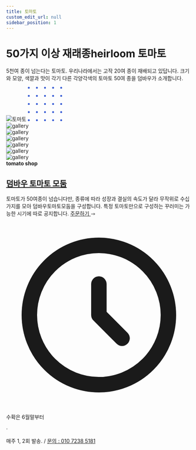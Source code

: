 ```yaml
---
title: 토마토
custom_edit_url: null
sidebar_position: 1
---
```


   <div class="relative pt-[60px] lg:pt-[60px] pb-[10px] bg-white">
      <div class="container">
        <div class="flex flex-wrap -mx-4">
          <div class="w-full lg:w-5/12 px-4">
            <div class="hero-content">
              <h1
                class="
                  text-dark
                  font-bold
                  text-2xl
                  sm:text-[26px]
                  lg:text-[30px]
                  xl:text-[30px]
                  leading-snug
                  mb-3
                "
              >
                50가지 이상 재래종heirloom 토마토
              </h1>
              <p class="text-base mb-8 text-body-color max-w-[480px]">
                5천여 종이 넘는다는 토마토. 우리나라에서는 고작 20여 종이 재배되고 있답니다. 크기와 모양, 색깔과 맛이 각기 다른 <span class="relative z-10 inline-block px-1 font-semibold after:absolute after:-bottom-2 after:right-0 after:-z-10 after:h-2 after:w-full after:-translate-y-3 after:bg-[#f1cdc2] after:content-['']">각양각색의 토마토 50여 종</span>을 덤바우가 소개합니다.   
              </p>
            </div>
          </div>
          <div class="hidden lg:block lg:w-1/12 px-4"></div>
          <div class="w-full lg:w-6/12 px-4">
            <div class="lg:text-right lg:ml-auto">
              <div class="relative inline-block z-10 pt-11 lg:pt-0">
                <img
                  src="http://jinbasil.com/website/imgon/to-main-0.jpg"
                  alt="토마토"
                  class="max-w-full lg:ml-auto"
                />
                <span class="absolute -left-8 -bottom-8 z-[-1]">
                  <svg
                    width="93"
                    height="93"
                    viewBox="0 0 93 93"
                    fill="none"
                    xmlns="http://www.w3.org/2000/svg"
                  >
                    <circle cx="2.5" cy="2.5" r="2.5" fill="#3056D3" />
                    <circle cx="2.5" cy="24.5" r="2.5" fill="#3056D3" />
                    <circle cx="2.5" cy="46.5" r="2.5" fill="#3056D3" />
                    <circle cx="2.5" cy="68.5" r="2.5" fill="#3056D3" />
                    <circle cx="2.5" cy="90.5" r="2.5" fill="#3056D3" />
                    <circle cx="24.5" cy="2.5" r="2.5" fill="#3056D3" />
                    <circle cx="24.5" cy="24.5" r="2.5" fill="#3056D3" />
                    <circle cx="24.5" cy="46.5" r="2.5" fill="#3056D3" />
                    <circle cx="24.5" cy="68.5" r="2.5" fill="#3056D3" />
                    <circle cx="24.5" cy="90.5" r="2.5" fill="#3056D3" />
                    <circle cx="46.5" cy="2.5" r="2.5" fill="#3056D3" />
                    <circle cx="46.5" cy="24.5" r="2.5" fill="#3056D3" />
                    <circle cx="46.5" cy="46.5" r="2.5" fill="#3056D3" />
                    <circle cx="46.5" cy="68.5" r="2.5" fill="#3056D3" />
                    <circle cx="46.5" cy="90.5" r="2.5" fill="#3056D3" />
                    <circle cx="68.5" cy="2.5" r="2.5" fill="#3056D3" />
                    <circle cx="68.5" cy="24.5" r="2.5" fill="#3056D3" />
                    <circle cx="68.5" cy="46.5" r="2.5" fill="#3056D3" />
                    <circle cx="68.5" cy="68.5" r="2.5" fill="#3056D3" />
                    <circle cx="68.5" cy="90.5" r="2.5" fill="#3056D3" />
                    <circle cx="90.5" cy="2.5" r="2.5" fill="#3056D3" />
                    <circle cx="90.5" cy="24.5" r="2.5" fill="#3056D3" />
                    <circle cx="90.5" cy="46.5" r="2.5" fill="#3056D3" />
                    <circle cx="90.5" cy="68.5" r="2.5" fill="#3056D3" />
                    <circle cx="90.5" cy="90.5" r="2.5" fill="#3056D3" />
                  </svg>
                </span>
              </div>
            </div>
          </div>
        </div>
      </div>
   </div>
   
   
     
  <section class="overflow-hidden text-gray-700">
  <div class="container px-5 py-2 mx-auto lg:pt-10 lg:pb-20 lg:px-12 pb-20 pt-20">
    <div class="flex flex-wrap -m-1 md:-m-2">
      <div class="flex flex-wrap w-1/2">
        <div class="w-1/2 p-1 md:p-2">
          <img alt="gallery" class="block object-cover object-center w-full h-full rounded-lg"
            src="http://jinbasil.com/website/imgon/dumfo/to-g-001.jpg"/>
        </div>
        <div class="w-1/2 p-1 md:p-2">
          <img alt="gallery" class="block object-cover object-center w-full h-full rounded-lg"
            src="http://jinbasil.com/website/imgon/dumfo/to-g-002.jpg"/>
        </div>
        <div class="w-full p-1 md:p-2">
          <img alt="gallery" class="block object-cover object-center w-full h-full rounded-lg"
            src="http://jinbasil.com/website/imgon/dumfo/to-g-004.jpg"/>
        </div>
      </div>
      <div class="flex flex-wrap w-1/2">
        <div class="w-full p-1 md:p-2">
          <img alt="gallery" class="block object-cover object-center w-full h-full rounded-lg"
            src="http://jinbasil.com/website/imgon/dumfo/to-g-004.jpg"/>
        </div>
        <div class="w-1/2 p-1 md:p-2">
          <img alt="gallery" class="block object-cover object-center w-full h-full rounded-lg"
            src="http://jinbasil.com/website/imgon/dumfo/to-g-005.jpg"/>
        </div>
        <div class="w-1/2 p-1 md:p-2">
          <img alt="gallery" class="block object-cover object-center w-full h-full rounded-lg"
            src="http://jinbasil.com/website/imgon/dumfo/to-g-006.jpg"/>
        </div>
      </div>
    </div>
  </div>
</section>

   
 <article class="p-6 bg-white sm:p-8 rounded-xl ring ring-indigo-50">
<div class="flex items-start">
<div
class="hidden sm:grid sm:h-20 sm:w-20 sm:shrink-0 sm:place-content-center sm:rounded-full sm:border-2 sm:border-indigo-500"
aria-hidden="true">
<div class="flex items-center gap-1">
<span class="h-8 w-0.5 rounded-full bg-indigo-500"></span>
<span class="h-6 w-0.5 rounded-full bg-indigo-500"></span>
<span class="h-4 w-0.5 rounded-full bg-indigo-500"></span>
<span class="h-6 w-0.5 rounded-full bg-indigo-500"></span>
<span class="h-8 w-0.5 rounded-full bg-indigo-500"></span>
</div>
</div>
<div class="sm:ml-8">
<strong
class="rounded border border-lime-700 bg-lime-700 px-3 py-1.5 text-[12px] font-medium text-white">
tomato shop
</strong>
<h2 class="mt-4 text-lg font-medium sm:text-xl">
<a href="" class="hover:underline"> 덤바우 토마토 모둠 </a>
</h2>
<p class="mt-1 text-base text-gray-700">
토마토가 50여종이 넘습니다만, 종류에 따라 성장과 결실의 속도가 달라 무작위로 수십 가지를 모아 덤바우토마토모둠을 구성합니다. 특정 토마토만으로 구성하는 꾸러미는 가능한 시기에 따로 공지합니다.
<a href="./dum-to-order" role="button" aria-label="view catalogue" class="focus:ring-2 focus:ring-offset-2 focus:ring-gray-700 focus:outline-none mt-2 md:mt-2 text-base font-semibold leading-none text-gray-800 dark:text-white flex items-center hover:underline">
        주문하기
        <svg class="ml-2 mt-1 dark:text-white" width="12" height="8" viewBox="0 0 12 8" fill="none" xmlns="http://www.w3.org/2000/svg">
          <path d="M1.33325 4H10.6666" stroke="currentColor" stroke-linecap="round" stroke-linejoin="round" />
          <path d="M8 6.66667L10.6667 4" stroke="currentColor" stroke-linecap="round" stroke-linejoin="round" />
          <path d="M8 1.33398L10.6667 4.00065" stroke="currentColor" stroke-linecap="round" stroke-linejoin="round" />
        </svg>
      </a>
</p>
<div class="mt-4 sm:flex sm:items-center sm:gap-2">
<div class="flex items-center text-gray-500">
<svg
class="w-4 h-4"
fill="none"
stroke="currentColor"
viewBox="0 0 24 24"
xmlns="http://www.w3.org/2000/svg">
<path
stroke-linecap="round"
stroke-linejoin="round"
stroke-width="2"
d="M12 8v4l3 3m6-3a9 9 0 11-18 0 9 9 0 0118 0z"></path>
</svg>
<p class="ml-1 text-sm font-medium">수확은 6월말부터</p>
</div>
<span class="hidden sm:block" aria-hidden="true">&middot;</span>
<p class="mt-2 text-sm font-medium text-gray-500 sm:mt-0">
매주 1, 2회 발송. / <a href="sms:01072385181" class="underline hover:text-gray-700">문의 : 010 7238 5181</a>
        </p>
      </div>
    </div>
  </div>
</article>